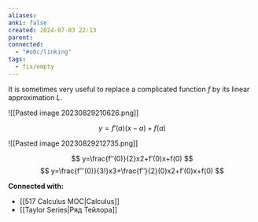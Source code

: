```yaml
---
aliases: 
anki: false
created: 2024-07-03 22:13
parent: 
connected:
  - "#обс/linking"
tags:
  - fix/empty
---
```



It is sometimes very useful to replace a complicated function $f$ by its linear approximation $L$.

![[Pasted image 20230829210626.png]]

$$
y=f′(a)(x−a)+f(a)
$$

![[Pasted image 20230829212735.png]]


$$
y=\frac{f′′(0)}{2}​x2+f′(0)x+f(0)
$$
$$
y=\frac{f′′′(0)​}{3!}x3+\frac{f′′}{2}(0)​x2+f′(0)x+f(0)
$$





**Connected with:**
- [[517 Сalculus MOC|Calculus]]
- [[Taylor Series|Ряд Тейлора]]

